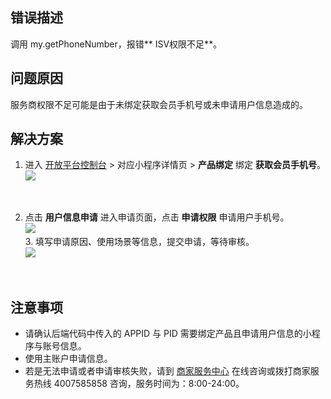 
## 错误描述
调用 my.getPhoneNumber，报错** ISV权限不足**。

## 问题原因
服务商权限不足可能是由于未绑定获取会员手机号或未申请用户信息造成的。 

## 解决方案

1. 进入 [开放平台控制台](https://open.alipay.com/develop/manage) > 对应小程序详情页 > **产品绑定** 绑定 **获取会员手机号**。<br />![](https://cdn.nlark.com/yuque/0/2022/png/179989/1661931956108-d30527bc-ad74-4fc9-80ac-1b67c0a7e811.png#align=left&display=inline&height=531&margin=%5Bobject%20Object%5D&originHeight=531&originWidth=1864&status=done&style=none&width=1864)

 

2. 点击 **用户信息申请** 进入申请页面，点击 **申请权限** 申请用户手机号。<br />![](https://cdn.nlark.com/yuque/0/2022/png/179989/1661932190662-fdbdbe98-1a22-4c10-9afe-57fe87ca7a61.png#align=left&display=inline&height=304&margin=%5Bobject%20Object%5D&originHeight=304&originWidth=1836&status=done&style=none&width=1836)
<br />3. 填写申请原因、使用场景等信息，提交申请，等待审核。<br />![](https://gw.alipayobjects.com/zos/sptworksff_prod/5e1a9de6-f8ab-472e-b9c7-a6103c4e2fef.jpg#align=left&display=inline&height=499&margin=%5Bobject%20Object%5D&originHeight=499&originWidth=752&status=done&style=none&width=752)

 

## 注意事项

- 请确认后端代码中传入的 APPID 与 PID 需要绑定产品且申请用户信息的小程序与账号信息。
- 使用主账户申请信息。
- 若是无法申请或者申请审核失败，请到 [商家服务中心](https://b.alipay.com/index2.htm) 在线咨询或拨打商家服务热线 4007585858 咨询，服务时间为：8:00-24:00。

 <br /> 
